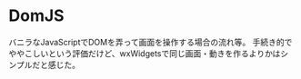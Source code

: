 # DomJS

バニラなJavaScriptでDOMを弄って画面を操作する場合の流れ等。
手続き的でややこしいという評価だけど、wxWidgetsで同じ画面・動きを作るよりかはシンプルだと感じた。
